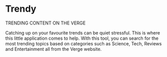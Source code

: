 # Trendy
TRENDING CONTENT ON THE VERGE

Catching up on your favourite trends can be quiet stressful. 
This is where this little application comes to help. 
With this tool, you can search for the most trending topics based on categories such as Science, Tech, Reviews
and Entertainment all from the Verge website. 